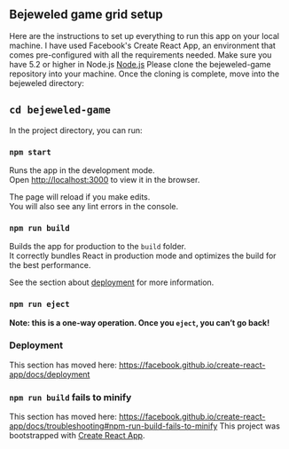 
## Bejeweled game grid setup
Here are the instructions to set up everything to run this app on your local machine. 
I have used Facebook's Create React App, an environment that comes pre-configured with all the requirements needed. 
Make sure you have 5.2 or higher in Node.js [Node.js](https://nodejs.org/en/download/)
Please clone the bejeweled-game repository into your machine. 
Once the cloning is complete, move into the bejeweled directory:
## `cd bejeweled-game`

In the project directory, you can run:
### `npm start`

Runs the app in the development mode.<br>
Open [http://localhost:3000](http://localhost:3000) to view it in the browser.

The page will reload if you make edits.<br>
You will also see any lint errors in the console.

### `npm run build`

Builds the app for production to the `build` folder.<br>
It correctly bundles React in production mode and optimizes the build for the best performance.

See the section about [deployment](https://facebook.github.io/create-react-app/docs/deployment) for more information.

### `npm run eject`

**Note: this is a one-way operation. Once you `eject`, you can’t go back!**

### Deployment

This section has moved here: https://facebook.github.io/create-react-app/docs/deployment

### `npm run build` fails to minify

This section has moved here: https://facebook.github.io/create-react-app/docs/troubleshooting#npm-run-build-fails-to-minify
This project was bootstrapped with [Create React App](https://github.com/facebook/create-react-app).
